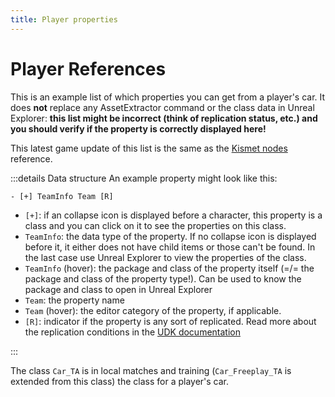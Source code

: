 ```yaml
---
title: Player properties
---
```


# Player References

This is an example list of which properties you can get from a player's car.
It does **not** replace any AssetExtractor command or the class data in Unreal Explorer:
**this list might be incorrect (think of replication status, etc.) and you should verify if the property is correctly displayed here!**

This latest game update of this list is the same as the [Kismet nodes](nodes.md) reference.

:::details Data structure
An example property might look like this:

```txt
- [+] TeamInfo Team [R]
```

- `[+]`: if an collapse icon is displayed before a character, this property is a class and you can click on it to see the properties on this class.
- `TeamInfo`: the data type of the property. If no collapse icon is displayed before it, it either does not have child items or those can't be found. In the last case use Unreal Explorer to view the properties of the class.
- `TeamInfo` (hover): the package and class of the property itself (=/= the package and class of the property type!). Can be used to know the package and class to open in Unreal Explorer
- `Team`: the property name
- `Team` (hover): the editor category of the property, if applicable.
- `[R]`: indicator if the property is any sort of replicated. Read more about the replication conditions in the [UDK documentation](https://docs.unrealengine.com/udk/Three/VariableReplication.html)
<!-- - `<Copy>`: copy the kismet needed to get this property from the base class. -->

:::

The class `Car_TA` is in local matches and training (`Car_Freeplay_TA` is extended from this class) the class for a player's car.

<TreeComponent
    path="../../../data/kismet_tree.json"
    createItemKey="kismetNode"
/>

